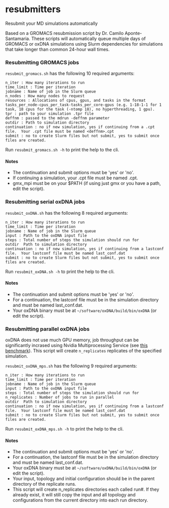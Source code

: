 # resubmitters
Resubmit your MD simulations automatically

Based on a GROMACS resubmission script by Dr. Camilo Aponte-Santamaria.  These scripts will automatically queue multiple days of GROMACS or oxDNA simulations using Slurm dependencies for simulations that take longer than common 24-hour wall times.

### Resubmitting GROMACS jobs
`resubmit_gromacs.sh` has the following 10 required arguments:
```
n_iter : How many iterations to run
time_limit : Time per iteration
jobname : Name of job in the Slurm queue
n_nodes : How many nodes to request
resources : Allocations of cpus, gpus, and tasks in the format tasks_per_node-cpus_per_task-tasks_per_core-gpus (e.g. 1-18-1-1 for 1 task, 18 cpus for the task (-ntomp 18), no hyperthreading, 1 gpu).
tpr : path to your simulation .tpr file
deffnm : passed to the mdrun -deffnm parameter
outdir : Path to simulation directory
continuation : no if new simulation, yes if continuing from a .cpt file.  Your .cpt file must be named <deffnm>.cpt
submit : no to create Slurm files but not submit, yes to submit once files are created.
```
Run `resubmit_gromacs.sh -h` to print the help to the cli.

#### Notes
* The continuation and submit options must be 'yes' or 'no'.
* If continuing a simulation, your .cpt file must be named <deffnm>.cpt.
* gmx_mpi must be on your $PATH (if using just gmx or you have a path, edit the script).

### Resubmitting serial oxDNA jobs
`resubmit_oxDNA.sh` has the following 8 required arguments:
```
n_iter : How many iterations to run
time_limit : Time per iteration
jobname : Name of job in the Slurm queue
input : Path to the oxDNA input file
steps : Total number of steps the simulation should run for
outdir  Path to simulation directory
continuation : no if new simulation, yes if continuing from a lastconf file.  Your lastconf file must be named last_conf.dat
submit : no to create Slurm files but not submit, yes to submit once files are created.
```
Run `resubmit_oxDNA.sh -h` to print the help to the cli.

#### Notes
* The continuation and submit options must be 'yes' or 'no'.
* For a continuation, the lastconf file must be in the simulation directory and must be named last_conf.dat.
* Your oxDNA binary must be at `~/software/oxDNA/build/bin/oxDNA` (or edit the script).

### Resubmitting parallel oxDNA jobs
oxDNA does not use much GPU memory, job throughput can be significantly incrased using Nvidia Multiprocessing Service (see [this benchmark](https://lorenzo-rovigatti.github.io/oxDNA/scaling.html)).  This script will create `n_replicates` replicates of the specified simulation.

`resubmit_oxDNA_mps.sh` has the following 9 required arguments:
```
n_iter : How many iterations to run
time_limit : Time per iteration
jobname : Name of job in the Slurm queue
input : Path to the oxDNA input file
steps : Total number of steps the simulation should run for
n_replicates : Number of jobs to run in parallel
outdir  Path to simulation directory
continuation : no if new simulation, yes if continuing from a lastconf file.  Your lastconf file must be named last_conf.dat
submit : no to create Slurm files but not submit, yes to submit once files are created.
```
Run `resubmit_oxDNA_mps.sh -h` to print the help to the cli.

#### Notes
* The continuation and submit options must be 'yes' or 'no'.
* For a continuation, the lastconf file must be in the simulation directory and must be named last_conf.dat.
* Your oxDNA binary must be at `~/software/oxDNA/build/bin/oxDNA` (or edit the script).
* Your input, topology and initial configuration should be in the parent directory of the replicate runs.
* This script will create n_replicates directories each called run#.  If they already exist, it will still copy the input and all topology and configurations from the current directory into each run directory.
